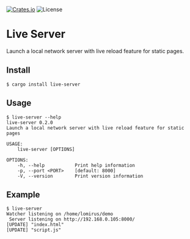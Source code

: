 [![Crates.io](https://img.shields.io/crates/v/html_editor)](https://crates.io/crates/live-server)
![License](https://img.shields.io/crates/l/live-server)

# Live Server

Launch a local network server with live reload feature for static pages.

## Install

```console
$ cargo install live-server
```

## Usage

```console
$ live-server --help
live-server 0.2.0
Launch a local network server with live reload feature for static pages

USAGE:
    live-server [OPTIONS]

OPTIONS:
    -h, --help           Print help information
    -p, --port <PORT>    [default: 8000]
    -V, --version        Print version information
```

## Example

```console
$ live-server
Watcher listening on /home/lomirus/demo
 Server listening on http://192.168.0.105:8000/
[UPDATE] "index.html"
[UPDATE] "script.js"
```